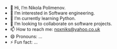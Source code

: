 - 👋 Hi, I’m Nikola Polimenov.
- 👀 I’m interested in Software engineering.
- 🌱 I’m currently learning Python.
- 💞️ I’m looking to collaborate on software projects.
- 📫 How to reach me: noxniks@yahoo.co.uk
- 😄 Pronouns: ...
- ⚡ Fun fact: ...

<!---
noxniks/noxniks is a ✨ special ✨ repository because its `README.md` (this file) appears on your GitHub profile.
You can click the Preview link to take a look at your changes.
--->
